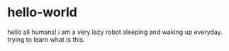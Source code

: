 # hello-world

hello all humans!
i am a very lazy robot sleeping and waking up everyday.
trying to learn what is this.
